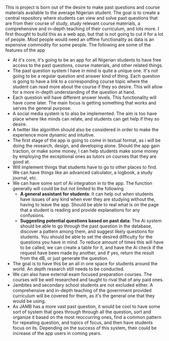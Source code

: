 This is project is born out of the desire to make past questions and course materials available to the average Nigerian student. The goal is to create a central repository where students can view and solve past questions that are from their course of study, study relevant course materials, a comprehensive and in-depth teaching of their curriculum, and lots more.
I first thought to build this as a web app, but that is not going to cut it for a lot of people. Most people would need an offline functionality as data is an expensive commodity for some people. The following are some of the features of the app
- At it's core, it's going to be an app for all Nigerian students to have free access to the past questions, course materials, and other related things.
- The past question system I have in mind is quite a unique one. It's not going to be a regular question and answer kind of thing. Each question is going to have a link to a corresponding course topic where the student can read more about the course if they so desire. This will allow for a more in-depth understanding of the question at hand.
- Each question will have different answer levels. This functionality will have come later. The main focus is getting something that works and serves the general purpose.
- A social media system is to also be implemented. The aim is too have place where like minds can relate, and students can get help if they so desire.
- A twitter like algorithm should also be considered in order to make the experience more dynamic and intuitive. 
- The first stage of the app is going to come in textual format, as i will be doing the research, design, and developing alone. Should the app gain traction, or make some money, I can help students make some money by employing the exceptional ones as tutors on courses that they are good at.
- Will implement things that students have to go to other places to find. We can have things like an advanced calculator, a logbook, a study journal, etc.
- We can have some sort of Ai integration in to the app. The function generally will could be but not limited to the following
	- **A general assistant for students**: It can help out when students have issues of any kind when ever they are studying without the, having to leave the app. Should be able to real what is on the page that a student is reading and provide explanations for any confusions.
	- **Suggesting potential questions based on past data**: The Ai system should be able to go through the past question in the database, discover a pattern among them, and suggest likely questions for students. You should be able to set the desired difficulty for the questions you have in mind. To reduce amount of times this will have to be called, we can create a table for it, and have the Ai check if the request have been made by another, and if yes, return the result from the dB, or just generate the question.
- The goal is to have this be an all in one space for students around the world. An depth research still needs to be conducted.
- We can also have external exam focused preparation courses. The courses will be well researched and taught to rival that of any paid ones.
- Jambites and secondary school students are not excluded either. A comprehensive and in-depth teaching of the government provided curriculum will be covered for them, as it's the general one that they would be using.
- As JAMB has a more vast past question, it would be cool to have some sort of system that goes through through all the question, sort and organize it based on the most reoccurring ones, find a common pattern for repeating question, and topics of focus, and then have students focus on its. Depending on the success of this system, their could be increase of the app users in coming years. 